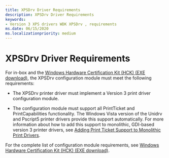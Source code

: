 ```yaml
---
title: XPSDrv Driver Requirements
description: XPSDrv Driver Requirements
keywords:
- Version 3 XPS drivers WDK XPSDrv , requirements
ms.date: 06/15/2020
ms.localizationpriority: medium
---
```


# XPSDrv Driver Requirements

For in-box and the [Windows Hardware Certification Kit (HCK) (EXE download)](https://go.microsoft.com/fwlink/p/?LinkId=733613), the XPSDrv configuration module must meet the following requirements:

- The XPSDrv printer driver must implement a Version 3 print driver configuration module.

- The configuration module must support all PrintTicket and PrintCapabilities functionality. The Windows Vista version of the Unidrv and Pscript5 printer drivers provide this support automatically. For more information about how to add this support to monolithic, GDI-based version 3 printer drivers, see [Adding Print Ticket Support to Monolithic Print Drivers](adding-print-ticket-support-to-monolithic-print-drivers.md).

For the complete list of configuration module requirements, see [Windows Hardware Certification Kit (HCK) (EXE download)](https://go.microsoft.com/fwlink/p/?LinkId=733613).
